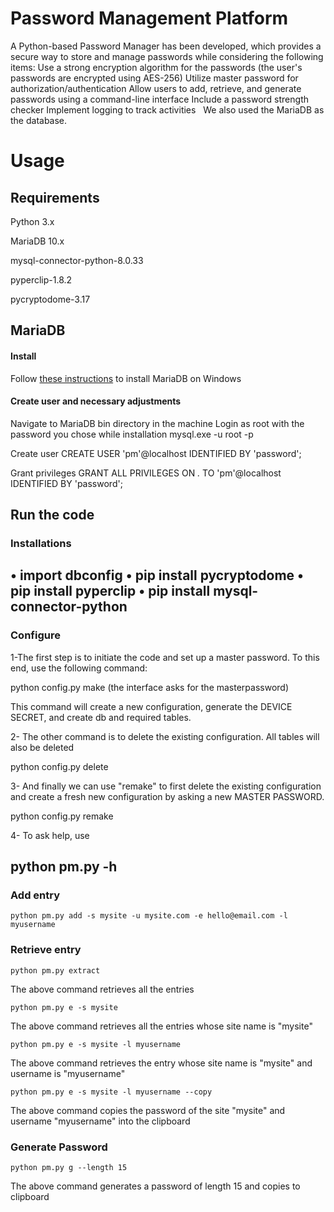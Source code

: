 # Password Management Platform

A Python-based Password Manager has been developed, which provides a secure way to store and manage passwords while considering the following items:
Use a strong encryption algorithm for the passwords (the user's passwords are encrypted using AES-256)
Utilize master password for authorization/authentication
Allow users to add, retrieve, and generate passwords using a command-line interface
Include a password strength checker 
Implement logging to track activities  
We also used the MariaDB as the database. 


# Usage
## Requirements
Python 3.x

MariaDB 10.x

mysql-connector-python-8.0.33

pyperclip-1.8.2

pycryptodome-3.17

## MariaDB
#### Install
Follow [these instructions](https://www.mariadbtutorial.com/getting-started/install-mariadb/) to install MariaDB on Windows

#### Create user and necessary adjustments
Navigate to MariaDB bin directory in the machine
Login as root with the password you chose while installation
mysql.exe -u root -p

Create user
CREATE USER 'pm'@localhost IDENTIFIED BY 'password';

Grant privileges
GRANT ALL PRIVILEGES ON *.* TO 'pm'@localhost IDENTIFIED BY 'password';



## Run the code

### Installations
•	import dbconfig
•	pip install pycryptodome 
•	pip install pyperclip
•	pip install mysql-connector-python
--------------------------

### Configure
1-The first step is to initiate the code and set up a master password. To this end, use the following command:

python config.py make (the interface asks for the masterpassword)

This command will create a new configuration, generate the DEVICE SECRET, and create db and required tables.

2- The other command is to delete the existing configuration. All tables will also be deleted 

python config.py delete

3- And finally we can use "remake" to first delete the existing configuration and create a fresh new configuration by asking a new MASTER PASSWORD.

python config.py remake

4- To ask help, use 

python pm.py -h
-------------------------------

### Add entry
```
python pm.py add -s mysite -u mysite.com -e hello@email.com -l myusername
```
### Retrieve entry
```
python pm.py extract
```
The above command retrieves all the entries
```
python pm.py e -s mysite
```
The above command retrieves all the entries whose site name is "mysite"
```
python pm.py e -s mysite -l myusername
```
The above command retrieves the entry whose site name is "mysite" and username is "myusername"
```
python pm.py e -s mysite -l myusername --copy
```
The above command copies the password of the site "mysite" and username "myusername" into the clipboard
### Generate Password
```
python pm.py g --length 15
```
The above command generates a password of length 15 and copies to clipboard
